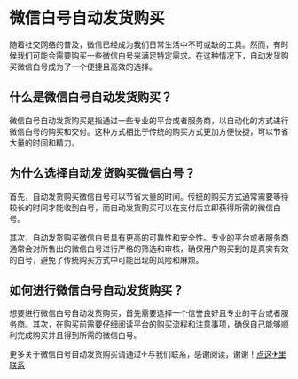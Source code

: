 # 微信白号自动发货购买

随着社交网络的普及，微信已经成为我们日常生活中不可或缺的工具。然而，有时候我们可能会需要购买一些微信白号来满足特定需求。在这种情况下，自动发货购买微信白号成为了一个便捷且高效的选择。

## 什么是微信白号自动发货购买？

微信白号自动发货购买是指通过一些专业的平台或者服务商，以自动化的方式进行微信白号的购买和交付。这种方式相比于传统的购买方式更加方便快捷，可以节省大量的时间和精力。

## 为什么选择自动发货购买微信白号？

首先，自动发货购买微信白号可以节省大量的时间。传统的购买方式通常需要等待较长的时间才能收到白号，而自动发货购买可以在支付后立即获得所需的微信白号。

其次，自动发货购买微信白号具有更高的可靠性和安全性。专业的平台或者服务商通常会对所售出的微信白号进行严格的筛选和审核，确保用户购买到的是真实有效的白号，避免了传统购买方式中可能出现的风险和麻烦。

## 如何进行微信白号自动发货购买？

想要进行微信白号自动发货购买，首先需要选择一个信誉良好且专业的平台或者服务商。其次，在购买前需要仔细阅读平台的购买流程和注意事项，确保自己能够顺利完成购买并且得到所需的微信白号。

更多关于微信白号自动发货购买请通过✈与我们联系，感谢阅读，谢谢！[点这✈里联系](https://lm.k02.cc)